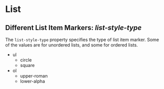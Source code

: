 # List
## Different List Item Markers: _list-style-type_
The `list-style-type` property specifies the type of list item marker. Some of the values are for unordered lists, and some for ordered lists.
* ul
  * circle
  * square
* ol
  * upper-roman
  * lower-alpha
